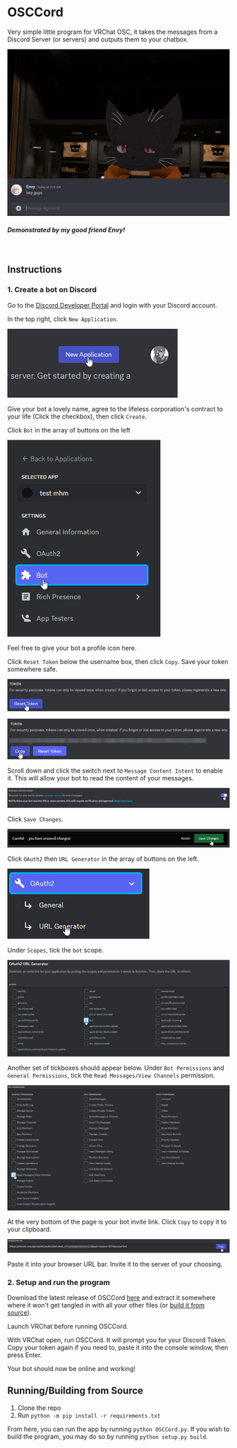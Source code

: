 # OSCCord
Very simple little program for VRChat OSC, it takes the messages from a Discord Server (or servers) and outputs them to your chatbox.

![Program Demonstration](assets/readme-images/demo.gif)
##### Demonstrated by my good friend Envy!
<br>

## Instructions

### 1. Create a bot on Discord
Go to the [Discord Developer Portal](https://discord.com/developers) and login with your Discord account.

In the top right, click `New Application`.

![New Application button](assets/readme-images/new-app.png)

Give your bot a lovely name, agree to the lifeless corporation's contract to your life (Click the checkbox), then click `Create`.

Click `Bot` in the array of buttons on the left

![Bot side button](assets/readme-images/bot-button.png)

Feel free to give your bot a profile icon here.

Click `Reset Token` below the username box, then click `Copy`. Save your token somewhere safe.

![Reset Token button](assets/readme-images/reset-token.png)

![Copy button](assets/readme-images/copy-button.png)

Scroll down and click the switch next to `Message Content Intent` to enable it. This will allow your bot to read the content of your messages.

![Message Intent switch](assets/readme-images/message-intent.png)

Click `Save Changes`.

![Save Changes button](assets/readme-images/savechanges-button.png)

Click `OAuth2` then `URL Generator` in the array of buttons on the left.

![OAuth/URL Generator button](assets/readme-images/oauth-url.png)

Under `Scopes`, tick the `bot` scope.

![Bot Scope Tickbox](assets/readme-images/oauth2-scopes.png)

Another set of tickboxes should appear below. Under `Bot Permissions` and `General Permissions`, tick the `Read Messages/View Channels` permission.

![Permissions Tickbox](assets/readme-images/bot-permissions.png)

At the very bottom of the page is your bot invite link. Click `Copy` to copy it to your clipboard.

![Copy Link button](assets/readme-images/copy-url.png)

Paste it into your browser URL bar. Invite it to the server of your choosing.

### 2. Setup and run the program

Download the latest release of OSCCord [here](https://github.com/Morg-S9/aq-visualizer/releases) and extract it somewhere where it won't get tangled in with all your other files (or [build it from source](#runningbuilding-from-source)).

Launch VRChat before running OSCCord.

With VRChat open, run OSCCord. It will prompt you for your Discord Token. Copy your token again if you need to, paste it into the console window, then press Enter. 

Your bot should now be online and working!

## Running/Building from Source

1. Clone the repo
2. Run `python -m pip install -r requirements.txt`

From here, you can run the app by running `python OSCCord.py`. If you wish to build the program, you may do so by running `python setup.py build`.